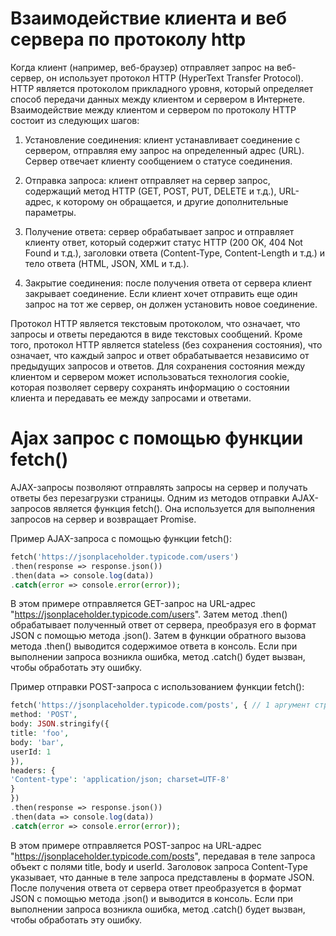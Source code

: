 # Взаимодействие клиента и веб сервера по протоколу http

Когда клиент (например, веб-браузер) отправляет запрос на веб-сервер, он использует протокол HTTP (HyperText Transfer Protocol). HTTP является протоколом прикладного уровня, который определяет способ передачи данных между клиентом и сервером в Интернете. Взаимодействие между клиентом и сервером по протоколу HTTP состоит из следующих шагов:

1. Установление соединения: клиент устанавливает соединение с сервером, отправляя ему запрос на определенный адрес (URL). Сервер отвечает клиенту сообщением о статусе соединения.

2. Отправка запроса: клиент отправляет на сервер запрос, содержащий метод HTTP (GET, POST, PUT, DELETE и т.д.), URL-адрес, к которому он обращается, и другие дополнительные параметры.

3. Получение ответа: сервер обрабатывает запрос и отправляет клиенту ответ, который содержит статус HTTP (200 OK, 404 Not Found и т.д.), заголовки ответа (Content-Type, Content-Length и т.д.) и тело ответа (HTML, JSON, XML и т.д.).

4. Закрытие соединения: после получения ответа от сервера клиент закрывает соединение. Если клиент хочет отправить еще один запрос на тот же сервер, он должен установить новое соединение.

Протокол HTTP является текстовым протоколом, что означает, что запросы и ответы передаются в виде текстовых сообщений. Кроме того, протокол HTTP является stateless (без сохранения состояния), что означает, что каждый запрос и ответ обрабатывается независимо от предыдущих запросов и ответов. Для сохранения состояния между клиентом и сервером может использоваться технология cookie, которая позволяет серверу сохранять информацию о состоянии клиента и передавать ее между запросами и ответами.

# Ajax запрос с помощью функции fetch()

AJAX-запросы позволяют отправлять запросы на сервер и получать ответы без перезагрузки страницы. Одним из методов отправки AJAX-запросов является функция fetch(). Она используется для выполнения запросов на сервер и возвращает Promise.

Пример AJAX-запроса с помощью функции fetch():

```php
fetch('https://jsonplaceholder.typicode.com/users')
.then(response => response.json())
.then(data => console.log(data))
.catch(error => console.error(error));
```

В этом примере отправляется GET-запрос на URL-адрес "https://jsonplaceholder.typicode.com/users". Затем метод .then() обрабатывает полученный ответ от сервера, преобразуя его в формат JSON с помощью метода .json(). Затем в функции обратного вызова метода .then() выводится содержимое ответа в консоль. Если при выполнении запроса возникла ошибка, метод .catch() будет вызван, чтобы обработать эту ошибку.

Пример отправки POST-запроса с использованием функции fetch():

```php
fetch('https://jsonplaceholder.typicode.com/posts', { // 1 аргумент строка запроса, вид запроса в зависимости от того как настроен сервер
method: 'POST',
body: JSON.stringify({
title: 'foo',
body: 'bar',
userId: 1
}),
headers: {
'Content-type': 'application/json; charset=UTF-8'
}
})
.then(response => response.json())
.then(data => console.log(data))
.catch(error => console.error(error));
```

В этом примере отправляется POST-запрос на URL-адрес "https://jsonplaceholder.typicode.com/posts", передавая в теле запроса объект с полями title, body и userId. Заголовок запроса Content-Type указывает, что данные в теле запроса представлены в формате JSON. После получения ответа от сервера ответ преобразуется в формат JSON с помощью метода .json() и выводится в консоль. Если при выполнении запроса возникла ошибка, метод .catch() будет вызван, чтобы обработать эту ошибку.
